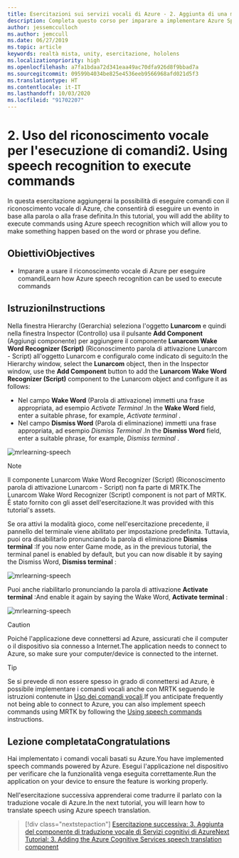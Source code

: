 ```yaml
---
title: Esercitazioni sui servizi vocali di Azure - 2. Aggiunta di una modalità offline per la traduzione locale da voce a testo
description: Completa questo corso per imparare a implementare Azure Speech SDK in un'applicazione di realtà mista.
author: jessemcculloch
ms.author: jemccull
ms.date: 06/27/2019
ms.topic: article
keywords: realtà mista, unity, esercitazione, hololens
ms.localizationpriority: high
ms.openlocfilehash: a7fa1bdaa72d341eaa49ac70dfa926d8f9bbad7a
ms.sourcegitcommit: 09599b4034be825e4536eeb9566968afd021d5f3
ms.translationtype: HT
ms.contentlocale: it-IT
ms.lasthandoff: 10/03/2020
ms.locfileid: "91702207"
---
```

# <a name="2-using-speech-recognition-to-execute-commands"></a><span data-ttu-id="ab00d-105">2. Uso del riconoscimento vocale per l'esecuzione di comandi</span><span class="sxs-lookup"><span data-stu-id="ab00d-105">2. Using speech recognition to execute commands</span></span>

<span data-ttu-id="ab00d-106">In questa esercitazione aggiungerai la possibilità di eseguire comandi con il riconoscimento vocale di Azure, che consentirà di eseguire un evento in base alla parola o alla frase definita.</span><span class="sxs-lookup"><span data-stu-id="ab00d-106">In this tutorial, you will add the ability to execute commands using Azure speech recognition which will allow you to make something happen based on the word or phrase you define.</span></span>

## <a name="objectives"></a><span data-ttu-id="ab00d-107">Obiettivi</span><span class="sxs-lookup"><span data-stu-id="ab00d-107">Objectives</span></span>

* <span data-ttu-id="ab00d-108">Imparare a usare il riconoscimento vocale di Azure per eseguire comandi</span><span class="sxs-lookup"><span data-stu-id="ab00d-108">Learn how Azure speech recognition can be used to execute commands</span></span>

## <a name="instructions"></a><span data-ttu-id="ab00d-109">Istruzioni</span><span class="sxs-lookup"><span data-stu-id="ab00d-109">Instructions</span></span>

<span data-ttu-id="ab00d-110">Nella finestra Hierarchy (Gerarchia) seleziona l'oggetto **Lunarcom** e quindi nella finestra Inspector (Controllo) usa il pulsante **Add Component** (Aggiungi componente) per aggiungere il componente **Lunarcom Wake Word Recognizer (Script)** (Riconoscimento parola di attivazione Lunarcom - Script) all'oggetto Lunarcom e configuralo come indicato di seguito:</span><span class="sxs-lookup"><span data-stu-id="ab00d-110">In the Hierarchy window, select the **Lunarcom** object, then in the Inspector window, use the **Add Component** button to add the **Lunarcom Wake Word Recognizer (Script)** component to the Lunarcom object and configure it as follows:</span></span>

* <span data-ttu-id="ab00d-111">Nel campo **Wake Word** (Parola di attivazione) immetti una frase appropriata, ad esempio _Activate Terminal_ .</span><span class="sxs-lookup"><span data-stu-id="ab00d-111">In the **Wake Word** field, enter a suitable phrase, for example, _Activate terminal_ .</span></span>
* <span data-ttu-id="ab00d-112">Nel campo **Dismiss Word** (Parola di eliminazione) immetti una frase appropriata, ad esempio _Dismiss Terminal_ .</span><span class="sxs-lookup"><span data-stu-id="ab00d-112">In the **Dismiss Word** field, enter a suitable phrase, for example, _Dismiss terminal_ .</span></span>

![mrlearning-speech](images/mrlearning-speech/tutorial2-section1-step1-1.png)

> [!NOTE]
> <span data-ttu-id="ab00d-114">Il componente Lunarcom Wake Word Recognizer (Script) (Riconoscimento parola di attivazione Lunarcom - Script) non fa parte di MRTK.</span><span class="sxs-lookup"><span data-stu-id="ab00d-114">The Lunarcom Wake Word Recognizer (Script) component is not part of MRTK.</span></span> <span data-ttu-id="ab00d-115">È stato fornito con gli asset dell'esercitazione.</span><span class="sxs-lookup"><span data-stu-id="ab00d-115">It was provided with this tutorial's assets.</span></span>

<span data-ttu-id="ab00d-116">Se ora attivi la modalità gioco, come nell'esercitazione precedente, il pannello del terminale viene abilitato per impostazione predefinita. Tuttavia, puoi ora disabilitarlo pronunciando la parola di eliminazione **Dismiss terminal** :</span><span class="sxs-lookup"><span data-stu-id="ab00d-116">If you now enter Game mode, as in the previous tutorial, the terminal panel is enabled by default, but you can now disable it by saying the Dismiss Word, **Dismiss terminal** :</span></span>

![mrlearning-speech](images/mrlearning-speech/tutorial2-section1-step1-2.png)

<span data-ttu-id="ab00d-118">Puoi anche riabilitarlo pronunciando la parola di attivazione **Activate terminal** :</span><span class="sxs-lookup"><span data-stu-id="ab00d-118">And enable it again by saying the Wake Word, **Activate terminal** :</span></span>

![mrlearning-speech](images/mrlearning-speech/tutorial2-section1-step1-3.png)

> [!CAUTION]
> <span data-ttu-id="ab00d-120">Poiché l'applicazione deve connettersi ad Azure, assicurati che il computer o il dispositivo sia connesso a Internet.</span><span class="sxs-lookup"><span data-stu-id="ab00d-120">The application needs to connect to Azure, so make sure your computer/device is connected to the internet.</span></span>

> [!TIP]
> <span data-ttu-id="ab00d-121">Se si prevede di non essere spesso in grado di connettersi ad Azure, è possibile implementare i comandi vocali anche con MRTK seguendo le istruzioni contenute in [Uso dei comandi vocali](mr-learning-base-09.md).</span><span class="sxs-lookup"><span data-stu-id="ab00d-121">If you anticipate frequently not being able to connect to Azure, you can also implement speech commands using MRTK by following the [Using speech commands](mr-learning-base-09.md) instructions.</span></span>

## <a name="congratulations"></a><span data-ttu-id="ab00d-122">Lezione completata</span><span class="sxs-lookup"><span data-stu-id="ab00d-122">Congratulations</span></span>

<span data-ttu-id="ab00d-123">Hai implementato i comandi vocali basati su Azure.</span><span class="sxs-lookup"><span data-stu-id="ab00d-123">You have implemented speech commands powered by Azure.</span></span> <span data-ttu-id="ab00d-124">Esegui l'applicazione nel dispositivo per verificare che la funzionalità venga eseguita correttamente.</span><span class="sxs-lookup"><span data-stu-id="ab00d-124">Run the application on your device to ensure the feature is working properly.</span></span>

<span data-ttu-id="ab00d-125">Nell'esercitazione successiva apprenderai come tradurre il parlato con la traduzione vocale di Azure.</span><span class="sxs-lookup"><span data-stu-id="ab00d-125">In the next tutorial, you will learn how to translate speech using Azure speech translation.</span></span>

> [!div class="nextstepaction"]
> [<span data-ttu-id="ab00d-126">Esercitazione successiva: 3. Aggiunta del componente di traduzione vocale di Servizi cognitivi di Azure</span><span class="sxs-lookup"><span data-stu-id="ab00d-126">Next Tutorial: 3. Adding the Azure Cognitive Services speech translation component</span></span>](mrlearning-speechSDK-ch3.md)
